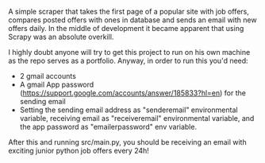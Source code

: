A simple scraper that takes the first page of a popular site with job offers, compares posted offers with ones in database and sends an email with new offers daily.
In the middle of development it became apparent that using Scrapy was an absolute overkill.

I highly doubt anyone will try to get this project to run on his own machine as the repo serves as a portfolio. Anyway, in order to run this you'd need:
  - 2 gmail accounts
  - A gmail App password (https://support.google.com/accounts/answer/185833?hl=en) for the sending email
  - Setting the sending email address as "senderemail" environmental variable, receiving email as "receiveremail" environmental variable, and the app password as "emailerpassword" env variable.

After this and running src/main.py, you should be receiving an email with exciting junior python job offers every 24h!
